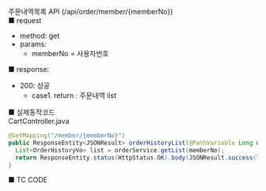 주문내역목록 API (/api/order/member/{memberNo})  
■ request
   - method: get
   - params:
      - memberNo = 사용자번호  
  
■ response:  
   - 200: 성공  
      - case1. return : 주문내역 list  
  
■ 실제동작코드  
CartController.java  
```java
@GetMapping("/member/{memberNo}")
public ResponseEntity<JSONResult> orderHistoryList(@PathVariable Long memberNo) {
  List<OrderHistoryVo> list = orderService.getList(memberNo);
  return ResponseEntity.status(HttpStatus.OK).body(JSONResult.success(list));
}
```
  
■ TC CODE  
  
 <tc code>
